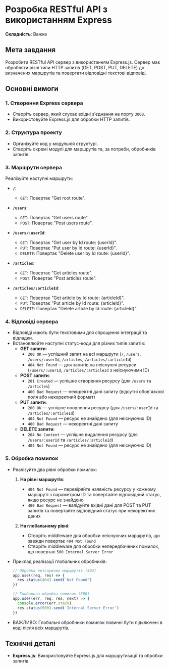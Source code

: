 # Розробка RESTful API з використанням Express

**Складність**: Важке

## Мета завдання

Розробити RESTful API сервер з використанням Express.js. Сервер має обробляти різні типи HTTP запитів (GET, POST, PUT, DELETE) до визначених маршрутів та повертати відповідні текстові відповіді.

## Основні вимоги

### 1. Створення Express сервера

- Створіть сервер, який слухає вхідні з'єднання на порту `3000`.
- Використовуйте Express.js для обробки HTTP запитів.

### 2. Структура проекту

- Організуйте код у модульній структурі.
- Створіть окремі модулі для маршрутів та, за потреби, обробників запитів.

### 3. Маршрути сервера

Реалізуйте наступні маршрути:

- **`/`**:

  - `GET`: Повертає "Get root route".

- **`/users`**:

  - `GET`: Повертає "Get users route".
  - `POST`: Повертає "Post users route".

- **`/users/:userId`**:

  - `GET`: Повертає "Get user by Id route: {userId}".
  - `PUT`: Повертає "Put user by Id route: {userId}".
  - `DELETE`: Повертає "Delete user by Id route: {userId}".

- **`/articles`**:

  - `GET`: Повертає "Get articles route".
  - `POST`: Повертає "Post articles route".

- **`/articles/:articleId`**:
  - `GET`: Повертає "Get article by Id route: {articleId}".
  - `PUT`: Повертає "Put article by Id route: {articleId}".
  - `DELETE`: Повертає "Delete article by Id route: {articleId}".

### 4. Відповіді сервера

- Відповіді мають бути текстовими для спрощення інтеграції та відладки.
- Встановлюйте наступні статус-коди для різних типів запитів:
  - **GET запити**:
    - `200 OK` — успішний запит на всі маршрути (`/`, `/users`, `/users/:userId`, `/articles`, `/articles/:articleId`)
    - `404 Not Found` — для запитів на неіснуючі ресурси (`/users/:userId`, `/articles/:articleId` з неіснуючими ID)
  - **POST запити**:
    - `201 Created` — успішне створення ресурсу (для `/users` та `/articles`)
    - `400 Bad Request` — некоректні дані запиту (відсутні обов'язкові поля або некоректний формат)
  - **PUT запити**:
    - `200 OK` — успішне оновлення ресурсу (для `/users/:userId` та `/articles/:articleId`)
    - `404 Not Found` — ресурс не знайдено (для неіснуючих ID)
    - `400 Bad Request` — некоректні дані запиту
  - **DELETE запити**:
    - `204 No Content` — успішне видалення ресурсу (для `/users/:userId` та `/articles/:articleId`)
    - `404 Not Found` — ресурс не знайдено (для неіснуючих ID)

### 5. Обробка помилок

- Реалізуйте два рівні обробки помилок:

  1. **На рівні маршрутів**:

     - `404 Not Found` — перевіряйте наявність ресурсу у кожному маршруті з параметром ID та повертайте відповідний статус, якщо ресурс не знайдено
     - `400 Bad Request` — валідуйте вхідні дані для POST та PUT запитів та повертайте відповідний статус при некоректних даних

  2. **На глобальному рівні**:
     - Створіть middleware для обробки неіснуючих маршрутів, що завжди повертає `404 Not Found`
     - Створіть middleware для обробки непередбачених помилок, що повертає `500 Internal Server Error`

- Приклад реалізації глобальних обробників:

  ```javascript
  // Обробка неіснуючих маршрутів (404)
  app.use((req, res) => {
    res.status(404).send('Not Found')
  })

  // Глобальна обробка помилок (500)
  app.use((err, req, res, next) => {
    console.error(err.stack)
    res.status(500).send('Internal Server Error')
  })
  ```

- ВАЖЛИВО: Глобальні обробники помилок повинні бути підключені в коді після всіх маршрутів.

## Технічні деталі

- **Express.js**: Використовуйте Express.js для маршрутизації та обробки запитів.

